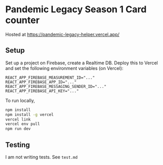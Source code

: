# Pandemic Legacy Season 1 Card counter

Hosted at <https://pandemic-legacy-helper.vercel.app/>

## Setup

Set up a project on Firebase, create a Realtime DB. Deploy this to Vercel and set the following environment variables (on Vercel):

```env
REACT_APP_FIREBASE_MEASUREMENT_ID="..."
REACT_APP_FIREBASE_APP_ID="..."
REACT_APP_FIREBASE_MESSAGING_SENDER_ID="..."
REACT_APP_FIREBASE_API_KEY="..."
```

To run locally,

```bash
npm install
npm install -g vercel
vercel link
vercel env pull
npm run dev
```

## Testing

I am not writing tests. See `test.md`
